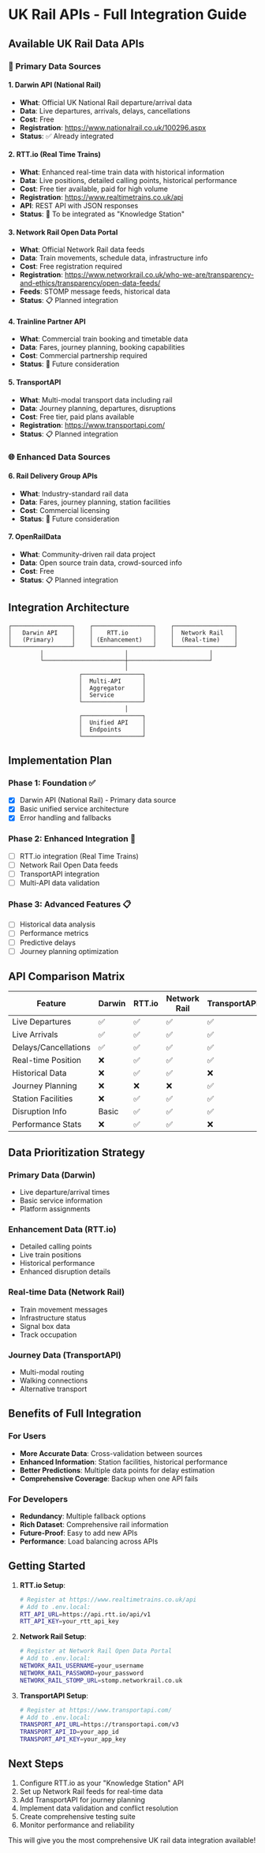 # UK Rail APIs - Full Integration Guide

## Available UK Rail Data APIs

### 🚂 Primary Data Sources

#### 1. Darwin API (National Rail)

- **What**: Official UK National Rail departure/arrival data
- **Data**: Live departures, arrivals, delays, cancellations
- **Cost**: Free
- **Registration**: https://www.nationalrail.co.uk/100296.aspx
- **Status**: ✅ Already integrated

#### 2. RTT.io (Real Time Trains)

- **What**: Enhanced real-time train data with historical information
- **Data**: Live positions, detailed calling points, historical performance
- **Cost**: Free tier available, paid for high volume
- **Registration**: https://www.realtimetrains.co.uk/api
- **API**: REST API with JSON responses
- **Status**: 🔧 To be integrated as "Knowledge Station"

#### 3. Network Rail Open Data Portal

- **What**: Official Network Rail data feeds
- **Data**: Train movements, schedule data, infrastructure info
- **Cost**: Free registration required
- **Registration**: https://www.networkrail.co.uk/who-we-are/transparency-and-ethics/transparency/open-data-feeds/
- **Feeds**: STOMP message feeds, historical data
- **Status**: 📋 Planned integration

#### 4. Trainline Partner API

- **What**: Commercial train booking and timetable data
- **Data**: Fares, journey planning, booking capabilities
- **Cost**: Commercial partnership required
- **Status**: 🔮 Future consideration

#### 5. TransportAPI

- **What**: Multi-modal transport data including rail
- **Data**: Journey planning, departures, disruptions
- **Cost**: Free tier, paid plans available
- **Registration**: https://www.transportapi.com/
- **Status**: 📋 Planned integration

### 🌐 Enhanced Data Sources

#### 6. Rail Delivery Group APIs

- **What**: Industry-standard rail data
- **Data**: Fares, journey planning, station facilities
- **Cost**: Commercial licensing
- **Status**: 🔮 Future consideration

#### 7. OpenRailData

- **What**: Community-driven rail data project
- **Data**: Open source train data, crowd-sourced info
- **Cost**: Free
- **Status**: 📋 Planned integration

## Integration Architecture

```
┌─────────────────┐    ┌─────────────────┐    ┌─────────────────┐
│   Darwin API    │    │    RTT.io       │    │  Network Rail   │
│   (Primary)     │    │ (Enhancement)   │    │  (Real-time)    │
└─────────────────┘    └─────────────────┘    └─────────────────┘
         │                       │                       │
         └───────────────────────┼───────────────────────┘
                                 │
                    ┌─────────────────┐
                    │  Multi-API      │
                    │  Aggregator     │
                    │  Service        │
                    └─────────────────┘
                                 │
                    ┌─────────────────┐
                    │  Unified API    │
                    │  Endpoints      │
                    └─────────────────┘
```

## Implementation Plan

### Phase 1: Foundation ✅

- [x] Darwin API (National Rail) - Primary data source
- [x] Basic unified service architecture
- [x] Error handling and fallbacks

### Phase 2: Enhanced Integration 🔧

- [ ] RTT.io integration (Real Time Trains)
- [ ] Network Rail Open Data feeds
- [ ] TransportAPI integration
- [ ] Multi-API data validation

### Phase 3: Advanced Features 📋

- [ ] Historical data analysis
- [ ] Performance metrics
- [ ] Predictive delays
- [ ] Journey planning optimization

## API Comparison Matrix

| Feature              | Darwin | RTT.io | Network Rail | TransportAPI |
| -------------------- | ------ | ------ | ------------ | ------------ |
| Live Departures      | ✅     | ✅     | ✅           | ✅           |
| Live Arrivals        | ✅     | ✅     | ✅           | ✅           |
| Delays/Cancellations | ✅     | ✅     | ✅           | ✅           |
| Real-time Position   | ❌     | ✅     | ✅           | ✅           |
| Historical Data      | ❌     | ✅     | ✅           | ❌           |
| Journey Planning     | ❌     | ❌     | ❌           | ✅           |
| Station Facilities   | ❌     | ✅     | ✅           | ✅           |
| Disruption Info      | Basic  | ✅     | ✅           | ✅           |
| Performance Stats    | ❌     | ✅     | ✅           | ❌           |

## Data Prioritization Strategy

### Primary Data (Darwin)

- Live departure/arrival times
- Basic service information
- Platform assignments

### Enhancement Data (RTT.io)

- Detailed calling points
- Live train positions
- Historical performance
- Enhanced disruption details

### Real-time Data (Network Rail)

- Train movement messages
- Infrastructure status
- Signal box data
- Track occupation

### Journey Data (TransportAPI)

- Multi-modal routing
- Walking connections
- Alternative transport

## Benefits of Full Integration

### For Users

- **More Accurate Data**: Cross-validation between sources
- **Enhanced Information**: Station facilities, historical performance
- **Better Predictions**: Multiple data points for delay estimation
- **Comprehensive Coverage**: Backup when one API fails

### For Developers

- **Redundancy**: Multiple fallback options
- **Rich Dataset**: Comprehensive rail information
- **Future-Proof**: Easy to add new APIs
- **Performance**: Load balancing across APIs

## Getting Started

1. **RTT.io Setup**:

   ```bash
   # Register at https://www.realtimetrains.co.uk/api
   # Add to .env.local:
   RTT_API_URL=https://api.rtt.io/api/v1
   RTT_API_KEY=your_rtt_api_key
   ```

2. **Network Rail Setup**:

   ```bash
   # Register at Network Rail Open Data Portal
   # Add to .env.local:
   NETWORK_RAIL_USERNAME=your_username
   NETWORK_RAIL_PASSWORD=your_password
   NETWORK_RAIL_STOMP_URL=stomp.networkrail.co.uk
   ```

3. **TransportAPI Setup**:
   ```bash
   # Register at https://www.transportapi.com/
   # Add to .env.local:
   TRANSPORT_API_URL=https://transportapi.com/v3
   TRANSPORT_API_ID=your_app_id
   TRANSPORT_API_KEY=your_app_key
   ```

## Next Steps

1. Configure RTT.io as your "Knowledge Station" API
2. Set up Network Rail feeds for real-time data
3. Add TransportAPI for journey planning
4. Implement data validation and conflict resolution
5. Create comprehensive testing suite
6. Monitor performance and reliability

This will give you the most comprehensive UK rail data integration available!
